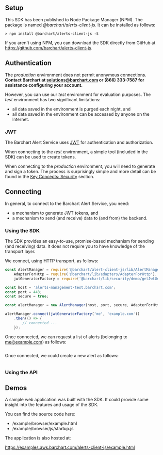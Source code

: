 ## Setup

This SDK has been published to Node Package Manager (NPM). The package is named *@barchart/alerts-client-js*. It can be installed as follows:

```shell
> npm install @barchart/alerts-client-js -S
```

If you aren't using NPM, you can download the SDK directly from GitHub at https://github.com/barchart/alerts-client-js.

## Authentication

The _production_ environment does not permit anonymous connections. **Contact Barchart at solutions@barchart.com or (866) 333-7587 for assistance configuring your account.**

However, you can use our _test_ environment for evaluation purposes. The _test_ environment has two significant limitations:

* all data saved in the environment is purged each night, and
* all data saved in the environment can be accessed by anyone on the Internet.

### JWT

The Barchart Alert Service uses [JWT](https://en.wikipedia.org/wiki/JSON_Web_Token) for authentication and authorization.

When connecting to the _test_ environment, a simple tool (included in the SDK) can be used to create tokens.

When connecting to the _production_ environment, you will need to generate and sign a token. The process is surprisingly simple and more detail can be found in the [Key Concepts: Security](/content/concepts/security) section.

## Connecting

In general, to connect to the Barchart Alert Service, you need:

* a mechanism to generate JWT tokens, and
* a mechanism to send (and receive) data to (and from) the backend.

### Using the SDK

The SDK provides an easy-to-use, promise-based mechanism for sending (and receiving) data. It does not require you to have knowledge of the transport layer.

We connect, using HTTP transport, as follows:

```js
const AlertManager = require('@barchart/alert-client-js/lib/AlertManager'),
	AdapterForHttp = require('@barchart/lib/adapters/AdapterForHttp'),
	jwtGeneratorFactory = require('@barchart/lib/security/demo/getJwtGenerator');

const host = 'alerts-management-test.barchart.com';
const port = 443;
const secure = true;

const alertManager = new AlertManager(host, port, secure, AdapterForHttp);

alertManager.connect(jwtGeneratorFactory('me', 'example.com'))
	.then(() => {
		// connected ...
	});
```

Once connected, we can request a list of alerts (belonging to me@example.com) as follows:

```js

```

Once connected, we could create a new alert as follows:

```js

```

### Using the API

## Demos

A sample web application was built with the SDK. It could provide some insight into the features and usage of the SDK.

You can find the source code here:

* /example/browser/example.html
* /example/browser/js/startup.js

The application is also hosted at:

https://examples.aws.barchart.com/alerts-client-js/example.html





